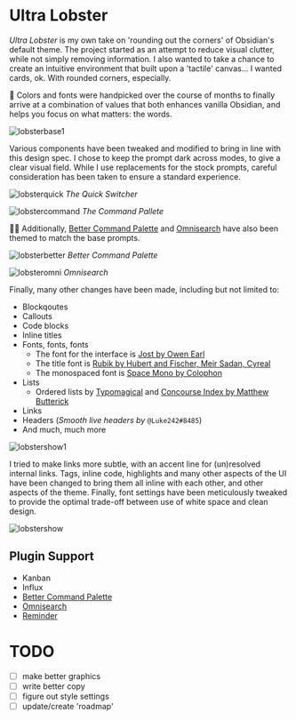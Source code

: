 # Ultra Lobster

_Ultra Lobster_ is my own take on 'rounding out the corners' of Obsidian's default theme. The project started as an attempt to reduce visual clutter, while not simply removing information. I also wanted to take a chance to create an intuitive environment that built upon a 'tactile' canvas... I wanted cards, ok. With rounded corners, especially.

🎨 Colors and fonts were handpicked over the course of months to finally arrive at a combination of values that both enhances vanilla Obsidian, and helps you focus on what matters: the words.

![lobsterbase1](https://user-images.githubusercontent.com/87339163/195960184-22ee7c6f-a0d9-4457-98e2-92e888405615.png)

Various components have been tweaked and modified to bring in line with this design spec. I chose to keep the prompt dark across modes, to give a clear visual field. While I use replacements for the stock prompts, careful consideration has been taken to ensure a standard experience.

![lobsterquick](https://user-images.githubusercontent.com/87339163/195958212-f49e816a-fdd7-4f29-9b92-530b6ebc8e99.png)
_The Quick Switcher_

![lobstercommand](https://user-images.githubusercontent.com/87339163/195958217-f635067c-bad2-4d58-89e4-0a81004b669f.png)
_The Command Pallete_

👩‍💻 Additionally, [Better Command Palette](https://github.com/AlexBieg/obsidian-better-command-palette) and [Omnisearch](https://github.com/scambier/obsidian-omnisearch) have also been themed to match the base prompts.

![lobsterbetter](https://user-images.githubusercontent.com/87339163/195958362-502b5d82-6e3b-4814-904d-2f9acf8d15f4.png)
_Better Command Palette_

![lobsteromni](https://user-images.githubusercontent.com/87339163/195958364-228566da-c88a-4568-94b7-bffc3527a1ad.png)
_Omnisearch_

Finally, many other changes have been made, including but not limited to:
- Blockqoutes
- Callouts
- Code blocks
- Inline titles
- Fonts, fonts, fonts
	- The font for the interface is [Jost by Owen Earl](https://fonts.google.com/specimen/Jost)
	- The title font is [Rubik by Hubert and Fischer, Meir Sadan, Cyreal](https://fonts.google.com/specimen/Rubik)
	- The monospaced font is [Space Mono by Colophon](https://fonts.google.com/specimen/Space+Mono?category=Monospace)
- Lists
	- Ordered lists by [Typomagical](https://github.com/hungsu/typomagical-obsidian) and [Concourse Index by Matthew Butterick](https://practicaltypography.com/concourse-index.html)
- Links
- Headers (_Smooth live headers by_ `@Luke242#8485`)
- And much, much more

![lobstershow1](https://user-images.githubusercontent.com/87339163/195958767-ae346752-75e1-4923-9e28-f429daccf88f.png)

I tried to make links more subtle, with an accent line for (un)resolved internal links. Tags, inline code, highlights and many other aspects of the UI have been changed to bring them all inline with each other, and other aspects of the theme. Finally, font settings have been meticulously tweaked to provide the optimal trade-off between use of white space and clean design.

![lobstershow](https://user-images.githubusercontent.com/87339163/195958787-94ca716a-8da4-4bca-a1ad-45de79b8d4e3.png)

## Plugin Support
- Kanban
- Influx
- [Better Command Palette](https://github.com/AlexBieg/obsidian-better-command-palette)
- [Omnisearch](https://github.com/scambier/obsidian-omnisearch)
- [Reminder](https://github.com/uphy/obsidian-reminder)

# TODO
- [ ] make better graphics
- [ ] write better copy
- [ ] figure out style settings
- [ ] update/create 'roadmap'
